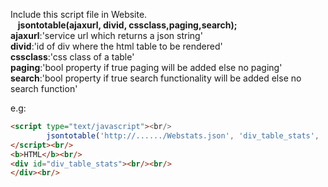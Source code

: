 Include this script file in Website.<br/>
&nbsp;&nbsp;&nbsp;<b>jsontotable(ajaxurl, divid, cssclass,paging,search);</b><br/>
<b>ajaxurl</b>:'service url which returns a json string'<br/>
<b>divid</b>:'id of div where the html table to be rendered'<br/>
<b>cssclass</b>:'css class of a table'<br/>
<b>paging</b>:'bool property if true paging will be added else no paging'<br/>
<b>search</b>:'bool property if true search functionality will be added else no search function'<br/>

e.g:<br/>
```html
<script type="text/javascript"><br/>
        jsontotable('http://....../Webstats.json', 'div_table_stats', 'gridmain1', true, false);<br/>
</script><br/>
<b>HTML</b><br/>
<div id="div_table_stats"><br/><br/>
</div><br/>
```

